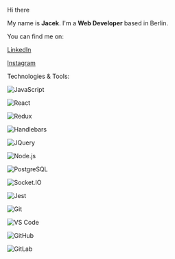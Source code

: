 </a>Hi there</h1>

<p  dir="auto">My name is <strong>Jacek</strong>. I'm a <strong>Web Developer</strong> based in Berlin.

You can find me on:

<a  href="https://www.linkedin.com/in/jacekroszkowiak"  rel="nofollow">LinkedIn</a>

<a  href="https://https://www.instagram.com/jroszko"  rel="nofollow">Instagram</a>
</a></p>

</a>Technologies &amp; Tools:</h2>
<br>

<img src="https://camo.githubusercontent.com/cf1a0ef083a2372d7f66b4691d5d25bfd8c098f42871e8da90edb1f32ed187c4/68747470733a2f2f696d672e736869656c64732e696f2f62616467652f2d4a6176615363726970742d626c61636b3f7374796c653d666c61742d737175617265266c6f676f3d6a617661736372697074" alt="JavaScript" data-canonical-src="https://img.shields.io/badge/-JavaScript-black?style=flat-square&amp;logo=javascript" style="max-width: 100%;"></a>

<img src="https://camo.githubusercontent.com/137a7a0f28f9e326bcc81a5a0bd853c86435143774c15642d827a5788e778667/68747470733a2f2f696d672e736869656c64732e696f2f62616467652f2d52656163742d626c61636b3f7374796c653d666c61742d737175617265266c6f676f3d7265616374" alt="React" data-canonical-src="https://img.shields.io/badge/-React-black?style=flat-square&amp;logo=react" style="max-width: 100%;"></a>

<img src="https://camo.githubusercontent.com/1124bce0883b17bfbbef976a620dbf9b40390f8d5516dcb53d1e1bd1f9cd38d1/68747470733a2f2f696d672e736869656c64732e696f2f62616467652f2d52656475782d3736346162393f7374796c653d666c61742d737175617265266c6f676f3d7265647578" alt="Redux" data-canonical-src="https://img.shields.io/badge/-Redux-764ab9?style=flat-square&amp;logo=redux" style="max-width: 100%;"></a>

<img src="https://camo.githubusercontent.com/43658db387fde6d980b163267f5943983704dfbf266996c0237fc8325662c23a/68747470733a2f2f696d672e736869656c64732e696f2f62616467652f2d48616e646c65626172732d626c61636b3f7374796c653d666c61742d737175617265266c6f676f3d68616e646c6562617273646f746a73" alt="Handlebars" data-canonical-src="https://img.shields.io/badge/-Handlebars-black?style=flat-square&amp;logo=handlebarsdotjs" style="max-width: 100%;"></a>

<img src="https://camo.githubusercontent.com/3689f81686ec55f0a4ee155b6807aeb9f19e0642faf19c823c06dee6b4ae93d7/68747470733a2f2f696d672e736869656c64732e696f2f62616467652f2d4a51756572792d3030374143433f7374796c653d666c61742d737175617265266c6f676f3d6a7175657279" alt="JQuery" data-canonical-src="https://img.shields.io/badge/-JQuery-007ACC?style=flat-square&amp;logo=jquery" style="max-width: 100%;"></a></p>

<img src="https://camo.githubusercontent.com/4c2b14ddeaafb3a94659e302e935dc1ac2b26312ef653daaaf6385f36efa0730/68747470733a2f2f696d672e736869656c64732e696f2f62616467652f4e6f64652e6a732f457870726573732e6a732d626c61636b3f7374796c653d666c61742d737175617265266c6f676f3d6e6f6465646f746a73" alt="Node.js" data-canonical-src="https://img.shields.io/badge/Node.js/Express.js-black?style=flat-square&amp;logo=nodedotjs" style="max-width: 100%;"></a>

<img src="https://camo.githubusercontent.com/cfd2a3b51c5963fc358e8e2eee1ddcdcdc5025de1c6f275e8b2aefd5da75f9b5/68747470733a2f2f696d672e736869656c64732e696f2f62616467652f506f737467726553514c2d79656c6c6f773f7374796c653d666c61742d737175617265266c6f676f3d506f737467726553514c" alt="PostgreSQL" data-canonical-src="https://img.shields.io/badge/PostgreSQL-yellow?style=flat-square&amp;logo=PostgreSQL" style="max-width: 100%;"></a>

<img src="https://camo.githubusercontent.com/3f22c4943dda4cc7da4fb93bf6f74617fb4347ca2eb4ee5b5187ad95cf37d2e3/68747470733a2f2f696d672e736869656c64732e696f2f62616467652f536f636b65742e494f2d677265656e3f7374796c653d666c61742d737175617265266c6f676f3d736f636b6574646f74696f" alt="Socket.IO" data-canonical-src="https://img.shields.io/badge/Socket.IO-green?style=flat-square&amp;logo=socketdotio" style="max-width: 100%;"></a></p>

<img src="https://camo.githubusercontent.com/c8bd3e40a7cf7350ebeedb5093eb7edd67cb7e849d164b601e00f3e229653c5b/68747470733a2f2f696d672e736869656c64732e696f2f62616467652f4a6573742d6530333561343f7374796c653d666c61742d737175617265266c6f676f3d4a657374" alt="Jest" data-canonical-src="https://img.shields.io/badge/Jest-e035a4?style=flat-square&amp;logo=Jest" style="max-width: 100%;"></a></p>

<img src="https://camo.githubusercontent.com/edd3031a0956c904634f9a394267a6ba61e9a0bb95c9512a1fbc0725b4014d03/68747470733a2f2f696d672e736869656c64732e696f2f62616467652f2d4769742d626c61636b3f7374796c653d666c61742d737175617265266c6f676f3d676974" alt="Git" data-canonical-src="https://img.shields.io/badge/-Git-black?style=flat-square&amp;logo=git" style="max-width: 100%;"></a>

<img src="https://camo.githubusercontent.com/28d844544b515f2f83a33f7a0dba0b338b152e9fc387007a7667efd8f3aa62eb/68747470733a2f2f696d672e736869656c64732e696f2f62616467652f2d5653253230436f64652d3030374143433f7374796c653d666c61742d737175617265266c6f676f3d76697375616c2d73747564696f2d636f6465" alt="VS Code" data-canonical-src="https://img.shields.io/badge/-VS%20Code-007ACC?style=flat-square&amp;logo=visual-studio-code" style="max-width: 100%;"></a>

<img src="https://camo.githubusercontent.com/85dc47a56a4e73ae7b6e64b3b4416785497e74219ae179ae8faaaca10d5a78d9/68747470733a2f2f696d672e736869656c64732e696f2f62616467652f2d4769744875622d3138313731373f7374796c653d666c61742d737175617265266c6f676f3d676974687562" alt="GitHub" data-canonical-src="https://img.shields.io/badge/-GitHub-181717?style=flat-square&amp;logo=github" style="max-width: 100%;"></a>

<img src="https://camo.githubusercontent.com/35b0a4cb52ffc87fc7c464f9f2527dec988b663d0ae86bf8d542ae5649bd2c9e/68747470733a2f2f696d672e736869656c64732e696f2f62616467652f2d4769744c61622d4643413132313f7374796c653d666c61742d737175617265266c6f676f3d6769746c6162" alt="GitLab" data-canonical-src="https://img.shields.io/badge/-GitLab-FCA121?style=flat-square&amp;logo=gitlab" style="max-width: 100%;"></a>

